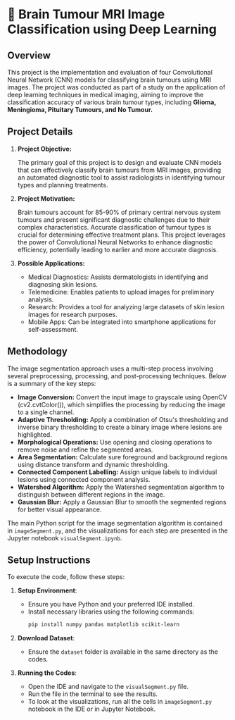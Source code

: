 # 🧠 Brain Tumour MRI Image Classification using Deep Learning
 
## Overview
This project is the implementation and evaluation of four Convolutional Neural Network (CNN) models for classifying brain tumours using MRI images. The project was conducted as part of a study on the application of deep learning techniques in medical imaging, aiming to improve the classification accuracy of various brain tumour types, including **Glioma, Meningioma, Pituitary Tumours, and No Tumour.**

## Project Details 
1. **Project Objective:**

   The primary goal of this project is to design and evaluate CNN models that can effectively classify brain tumours from MRI images, providing an automated diagnostic tool to assist radiologists in identifying tumour types and planning treatments.

2. **Project Motivation:**

   Brain tumours account for 85-90% of primary central nervous system tumours and present significant diagnostic challenges due to their complex characteristics. Accurate classification of tumour types is crucial for determining effective treatment plans. This project leverages the power of Convolutional Neural Networks to enhance diagnostic efficiency, potentially leading to earlier and more accurate diagnosis.

3. **Possible Applications:**
   - Medical Diagnostics: Assists dermatologists in identifying and diagnosing skin lesions.
   - Telemedicine: Enables patients to upload images for preliminary analysis.
   - Research: Provides a tool for analyzing large datasets of skin lesion images for research purposes.
   - Mobile Apps: Can be integrated into smartphone applications for self-assessment.

## Methodology
The image segmentation approach uses a multi-step process involving several preprocessing, processing, and post-processing techniques. Below is a summary of the key steps:
  - **Image Conversion:** Convert the input image to grayscale using OpenCV (cv2.cvtColor()), which simplifies the processing by reducing the image to a single channel.
  - **Adaptive Thresholding:** Apply a combination of Otsu's thresholding and inverse binary thresholding to create a binary image where lesions are highlighted.
  - **Morphological Operations:** Use opening and closing operations to remove noise and refine the segmented areas.
  - **Area Segmentation:** Calculate sure foreground and background regions using distance transform and dynamic thresholding.
  - **Connected Component Labelling:** Assign unique labels to individual lesions using connected component analysis.
  - **Watershed Algorithm:** Apply the Watershed segmentation algorithm to distinguish between different regions in the image.
  - **Gaussian Blur:** Apply a Gaussian Blur to smooth the segmented regions for better visual appearance.

The main Python script for the image segmentation algorithm is contained in `imageSegment.py`, and the visualizations for each step are presented in the Jupyter notebook `visualSegment.ipynb`.

## Setup Instructions
To execute the code, follow these steps:
1. **Setup Environment**:
    - Ensure you have Python and your preferred IDE installed.
    - Install necessary libraries using the following commands:
      ```bash
      pip install numpy pandas matplotlib scikit-learn
      ```

2. **Download Dataset**:
    - Ensure the `dataset` folder is available in the same directory as the codes.

3. **Running the Codes**:
    - Open the IDE and navigate to the `visualSegment.py` file.
    - Run the file in the terminal to see the results.
    - To look at the visualizations, run all the cells in `imageSegment.py` notebook in the IDE or in Jupyter Notebook. 
